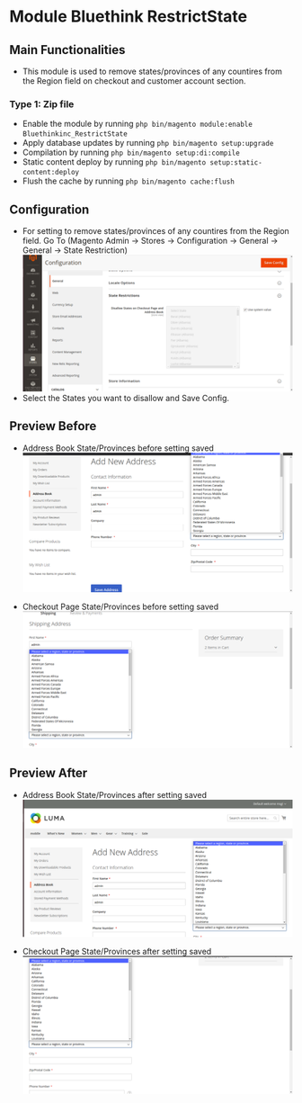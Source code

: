 # Module Bluethink RestrictState

## Main Functionalities

- This module is used to remove states/provinces of any countires from the Region field on checkout and customer account section.

### Type 1: Zip file

- Enable the module by running `php bin/magento module:enable Bluethinkinc_RestrictState`
- Apply database updates by running `php bin/magento setup:upgrade`
- Compilation by running `php bin/magento setup:di:compile`
- Static content deploy by running `php bin/magento setup:static-content:deploy`
- Flush the cache by running `php bin/magento cache:flush`

## Configuration

- For setting to remove states/provinces of any countires from the Region field. Go To (Magento Admin -> Stores -> Configuration -> General -> General -> State Restriction)
![Configuration Setting](./docs/config_setting.png)
- Select the States you want to disallow and Save Config.

## Preview Before

- Address Book State/Provinces before setting saved
![Address Book State/Provinces before setting saved](docs/address_book_before.png)

- Checkout Page State/Provinces before setting saved
![Checkout Page State/Provinces before setting saved](docs/checkout_before.png)

## Preview After

- Address Book State/Provinces after setting saved
![Address Book State/Provinces after setting saved](docs/address_book_after.png)

- Checkout Page State/Provinces after setting saved
![Checkout Page State/Provinces after setting saved](./docs/checkout_after.png)
